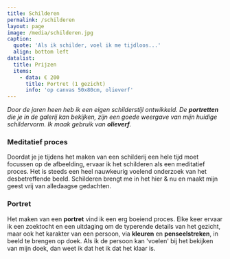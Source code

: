 ```yaml
---
title: Schilderen
permalink: /schilderen
layout: page
image: /media/schilderen.jpg
caption:
  quote: 'Als ik schilder, voel ik me tijdloos...'
  align: bottom left
datalist:
  title: Prijzen
  items:
    - data: € 200
      title: Portret (1 gezicht)
      info: 'op canvas 50x80cm, olieverf'
---
```


_Door de jaren heen heb ik een eigen schilderstijl ontwikkeld. De **portretten** die je in de galerij kan bekijken, zijn een goede weergave van mijn huidige schildervorm. Ik maak gebruik van **olieverf**._

### Meditatief proces

Doordat je je tijdens het maken van een schilderij een hele tijd moet focussen op de afbeelding, ervaar ik het schilderen als een meditatief proces. Het is steeds een heel nauwkeurig voelend onderzoek van het desbetreffende beeld. Schilderen brengt me in het hier & nu en maakt mijn geest vrij van alledaagse gedachten.

### Portret

Het maken van een **portret** vind ik een erg boeiend proces. Elke keer ervaar ik een zoektocht en een uitdaging om
de typerende details van het gezicht, maar ook het karakter van een persoon, via **kleuren** en **penseelstreken**, in beeld te brengen op doek.
Als ik de persoon kan 'voelen' bij het bekijken van mijn doek, dan weet ik dat het ik dat het klaar is.
